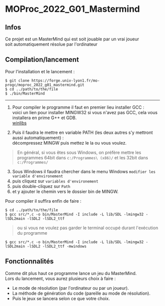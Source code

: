 # MOProc_2022_G01_Mastermind
## Infos
Ce projet est un MasterMind qui est soit jouable par un vrai joueur <br>
soit automatiquement résolue par l'ordinateur <br>
## Compilation/lancement
Pour l'installation et le lancement :
```
$ git clone https://forge.univ-lyon1.fr/mo-progc/moproc_2022_g01_mastermind.git
$ cd ../path/to/the/file
$ ./bin/MasterMind
```
***
1. Pour compiler le programme il faut en premier lieu installer GCC : <br>
voici un lien pour installer MINGW32 si vous n'avez pas GCC, cela vous installera en prime G++ et GDB. <br>
<a href="https://winlibs.com/"> winlibs <br> </a>

2. Puis il faudra le mettre en variable PATH (les deux autres s'y mettront aussi automatiquement) :<br>
décompressez MINGW puis mettez le la ou vous voulez. <br>

> En général, si vous êtes sous Windows, on préfère mettre les programmes 64bit dans ```c:/Programmes\ (x86)/``` et les 32bit dans ```c:/Programmes/``` <br>

3. Sous Windows il faudra chercher dans le menu Windows ```modifier les variable d'environement``` <br>
4. puis cliquez sur ```variables d'environement``` <br>
5. puis double-cliquez sur ```Path``` <br>
6. et y ajouter le chemin vers le dossier bin de MINGW. <br>

Pour compiler il suffira enfin de faire :
```
$ cd ../path/to/the/file
$ gcc src/*.c -o bin/MasterMind -I include -L lib/SDL -lmingw32 -lSDL2main -lSDL2 -lSDL2_ttf
```
> ou si vous ne voulez pas garder le terminal occupé durant l'exécution du programme
```
$ gcc src/*.c -o bin/MasterMind -I include -L lib/SDL -lmingw32 -lSDL2main -lSDL2 -lSDL2_ttf -mwindows
```
## Fonctionnalités
Comme dit plus haut ce programme lance un jeu du MasterMind. <br>
Lors du lancement, vous aurez plusieurs choix à faire : <br>
* Le mode de résolution (par l'ordinateur ou par un joueur).
* La méthode de génération du code (pareille au mode de résolution).
* Puis le jeux se lancera selon ce que votre choix.
